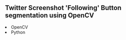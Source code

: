<h2> Twitter Screenshot 'Following' Button segmentation using OpenCV </h2>


<li> OpenCV
<li> Python

<br>

